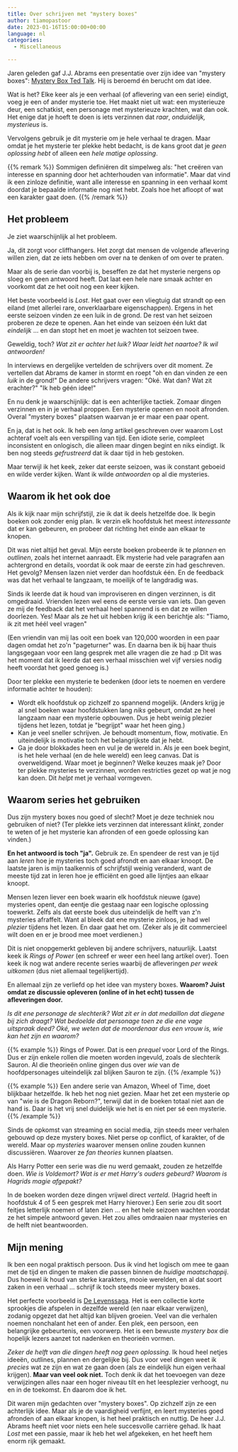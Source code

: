 ```yaml
---
title: Over schrijven met "mystery boxes"
author: tiamopastoor
date: 2023-01-16T15:00:00+00:00
language: nl
categories:
  - Miscellaneous

---
```

Jaren geleden gaf J.J. Abrams een presentatie over zijn idee van "mystery boxes": [Mystery Box Ted Talk][1]. Hij is beroemd én berucht om dat idee.

Wat is het? Elke keer als je een verhaal (of aflevering van een serie) eindigt, voeg je een of ander mysterie toe. Het maakt niet uit wat: een mysterieuze deur, een schatkist, een personage met mysterieuze krachten, wat dan ook. Het enige dat je hoeft te doen is iets verzinnen dat _raar_, _onduidelijk, mysterieus_ is.

Vervolgens gebruik je dit mysterie om je hele verhaal te dragen. Maar omdat je het mysterie ter plekke hebt bedacht, is de kans groot dat je _geen oplossing hebt_ of alleen een _hele matige oplossing_.

{{% remark %}}
Sommigen definiëren dit simpelweg als: "het creëren van interesse en spanning door het achterhouden van informatie". Maar dat vind ik een zinloze definitie, want alle interesse en spanning in een verhaal komt doordat je bepaalde informatie nog niet hebt. Zoals hoe het afloopt of wat een karakter gaat doen.
{{% /remark %}}

## Het probleem

Je ziet waarschijnlijk al het probleem. 

Ja, dit zorgt voor cliffhangers. Het zorgt dat mensen de volgende aflevering willen zien, dat ze iets hebben om over na te denken of om over te praten.

Maar als de serie dan voorbij is, beseffen ze dat het mysterie nergens op sloeg en geen antwoord heeft. Dat laat een hele nare smaak achter en voorkomt dat ze het ooit nog een keer kijken.

Het beste voorbeeld is _Lost_. Het gaat over een vliegtuig dat strandt op een eiland (met allerlei rare, onverklaarbare eigenschappen). Ergens in het eerste seizoen vinden ze een luik in de grond. De rest van het seizoen proberen ze deze te openen. Aan het einde van seizoen één lukt dat _eindelijk_ ... en dan stopt het en moet je wachten tot seizoen twee.

Geweldig, toch? _Wat zit er achter het luik? Waar leidt het naartoe?_ _Ik wil antwoorden!_

In interviews en dergelijke vertelden de schrijvers over dit moment. Ze vertellen dat Abrams de kamer in stormt en roept "oh en dan vinden ze een _luik_ in de grond!" De andere schrijvers vragen: "Oké. Wat dan? Wat zit erachter?" "Ik heb géén idee!"

En nu denk je waarschijnlijk: dat is een achterlijke tactiek. Zomaar dingen verzinnen en in je verhaal proppen. Een mysterie openen en nooit afronden. Overal "mystery boxes" plaatsen waarvan je er maar een paar opent.

En ja, dat is het ook. Ik heb een _lang_ artikel geschreven over waarom Lost achteraf voelt als een verspilling van tijd. Een idiote serie, compleet inconsistent en onlogisch, die alleen maar dingen begint en niks eindigt. Ik ben nog steeds _gefrustreerd_ dat ik daar tijd in heb gestoken. 

Maar terwijl ik het keek, zeker dat eerste seizoen, was ik constant geboeid en wilde verder kijken. Want ik wilde _antwoorden_ op al die mysteries.

## Waarom ik het ook doe

Als ik kijk naar mijn schrijfstijl, zie ik dat ik deels hetzelfde doe. Ik begin boeken ook zonder enig plan. Ik verzin elk hoofdstuk het meest _interessante_ dat er kan gebeuren, en probeer dat richting het einde aan elkaar te knopen. 

Dit was niet altijd het geval. Mijn eerste boeken probeerde ik te _plannen_ en _outlinen_, zoals het internet aanraadt. Elk mysterie had vele paragrafen aan achtergrond en details, voordat ik ook maar de eerste zin had geschreven. Het gevolg? Mensen lazen niet verder dan hoofdstuk één. En de feedback was dat het verhaal te langzaam, te moeilijk of te langdradig was.

Sinds ik leerde dat ik houd van improviseren en dingen verzinnen, is dit omgedraaid. Vrienden lezen wel eens de eerste versie van iets. Dan geven ze mij de feedback dat het verhaal heel spannend is en dat ze willen doorlezen. Yes! Maar als ze het uit hebben krijg ik een berichtje als: "Tiamo, ik zit met héél veel vragen"

(Een vriendin van mij las ooit een boek van 120,000 woorden in een paar dagen omdat het zo'n "pageturner" was. En daarna ben ik bij haar thuis langsgegaan voor een lang gesprek met alle vragen die ze had :p Dit was het moment dat ik leerde dat een verhaal misschien wel vijf versies nodig heeft voordat het goed genoeg is.)

Door ter plekke een mysterie te bedenken (door iets te noemen en verdere informatie achter te houden):

  * Wordt elk hoofdstuk op zichzelf zo spannend mogelijk. (Anders krijg je al snel boeken waar hoofdstukken lang _niks_ gebeurt, omdat ze heel langzaam naar een mysterie opbouwen. Dus je hebt weinig plezier tijdens het lezen, totdat je "begrijpt" waar het heen ging.)
  * Kan je veel sneller schrijven. Je behoudt momentum, flow, motivatie. En uiteindelijk is motivatie toch het belangrijkste dat je hebt.
  * Ga je door blokkades heen en vul je de wereld in. Als je een boek begint, is het hele verhaal (en de hele wereld) een leeg canvas. Dat is overweldigend. Waar moet je beginnen? Welke keuzes maak je? Door ter plekke mysteries te verzinnen, worden restricties gezet op wat je nog kan doen. Dit _helpt_ met je verhaal vormgeven.

## Waarom series het gebruiken

Dus zijn mystery boxes nou goed of slecht? Moet je deze techniek nou gebruiken of niet? (Ter plekke iets verzinnen dat interessant _klinkt_, zonder te weten of je het mysterie kan afronden of een goede oplossing kan vinden.)

**En het antwoord is toch "ja".** Gebruik ze. En spendeer de rest van je tijd aan _leren_ hoe je mysteries toch goed afrondt en aan elkaar knoopt. De laatste jaren is mijn taalkennis of schrijfstijl weinig veranderd, want de meeste tijd zat in leren hoe je efficiënt en goed alle lijntjes aan elkaar knoopt.

Mensen lezen liever een boek waarin elk hoofdstuk nieuwe (gave) mysteries opent, dan eentje die gestaag naar een logische oplossing toewerkt. Zelfs als dat eerste boek dus uiteindelijk de helft van z'n mysteries afraffelt. Want al bleek dat ene mysterie zinloos, je had wel _plezier_ tijdens het lezen. En daar gaat het om. (Zeker als je dit commercieel wilt doen en er je brood mee moet verdienen.)

Dit is niet onopgemerkt gebleven bij andere schrijvers, natuurlijk. Laatst keek ik _Rings of Power_ (en schreef er weer een heel lang artikel over). Toen keek ik nog wat andere recente series waarbij de afleveringen _per week uitkomen_ (dus niet allemaal tegelijkertijd).

En allemaal zijn ze verliefd op het idee van mystery boxes. **Waarom? Juist omdat ze discussie opleveren (online of in het echt) tussen de afleveringen door.**

_Is dit ene personage de slechterik? Wat zit er in dat medaillon dat diegene bij zich draagt? Wat bedoelde dat personage toen ze die ene vage uitspraak deed?_ _Oké, we weten dat de moordenaar dus een vrouw is, wie kan het zijn en waarom?_

{{% example %}}
Rings of Power. Dat is een _prequel_ voor Lord of the Rings. Dus er zijn enkele rollen die moeten worden ingevuld, zoals de slechterik Sauron. Al die theorieën online gingen dus over _wie_ van de hoofdpersonages uiteindelijk zal blijken Sauron te zijn.
{{% /example %}}

{{% example %}}
Een andere serie van Amazon, Wheel of Time, doet blijkbaar hetzelfde. Ik heb het nog niet gezien. Maar het zet een mysterie op van "wie is de Dragon Reborn?", terwijl dat in de boeken totaal niet aan de hand is. Daar is het vrij snel duidelijk wie het is en niet per sé een mysterie.
{{% /example %}}

Sinds de opkomst van streaming en social media, zijn steeds meer verhalen gebouwd op deze mystery boxes. Niet perse op conflict, of karakter, of de wereld. Maar op _mysteries_ waarover mensen online zouden kunnen discussiëren. Waarover ze _fan theories_ kunnen plaatsen.

Als Harry Potter een serie was die nu werd gemaakt, zouden ze hetzelfde doen. _Wie is Voldemort? Wat is er met Harry's ouders gebeurd? Waarom is Hagrids magie afgepakt?_ 

In de boeken worden deze dingen vrijwel direct _verteld_. (Hagrid heeft in hoofdstuk 4 of 5 een gesprek met Harry hierover.) Een serie zou dit soort feitjes letterlijk noemen of laten zien ... en het hele seizoen wachten voordat ze het simpele antwoord geven. Het zou alles omdraaien naar mysteries en de helft niet beantwoorden.

## Mijn mening

Ik ben een nogal praktisch persoon. Dus ik vind het logisch om mee te gaan met de tijd en dingen te maken die passen binnen de _huidige maatschappij_. Dus hoewel ik houd van sterke karakters, mooie werelden, en al dat soort zaken in een verhaal ... schrijf ik toch steeds meer mystery boxes.

Het perfecte voorbeeld is [De Levenssaga][2]. Het is een collectie korte sprookjes die afspelen in dezelfde wereld (en naar elkaar verwijzen), zodanig opgezet dat het altijd kan blijven groeien. Veel van die verhalen noemen nonchalant het een of ander. Een plek, een persoon, een belangrijke gebeurtenis, een voorwerp. Het is een bewuste _mystery box_ die hopelijk lezers aanzet tot nadenken en theorieën vormen.

_Zeker de helft van die dingen heeft nog geen oplossing_. Ik houd heel netjes ideeën, outlines, plannen en dergelijke bij. Dus voor veel dingen weet ik _precies_ wat ze zijn en wat ze gaan doen (als ze eindelijk hun eigen verhaal krijgen). **Maar van veel ook niet.** Toch denk ik dat het toevoegen van deze verwijzingen alles naar een hoger niveau tilt en het leesplezier verhoogt, nu en in de toekomst. En daarom doe ik het.

Dit waren mijn gedachten over "mystery boxes". Op zichzelf zijn ze een achterlijk idee. Maar als je de vaardigheid verfijnt, en leert mysteries goed afronden of aan elkaar knopen, is het heel praktisch en nuttig. De heer J.J. Abrams heeft niet voor niets een hele succesvolle carrière gehad. Ik haat _Lost_ met een passie, maar ik heb het wel afgekeken, en het heeft hem enorm rijk gemaakt.

 [1]: https://www.ted.com/talks/j_j_abrams_the_mystery_box
 [2]: https://delevenssaga.nl